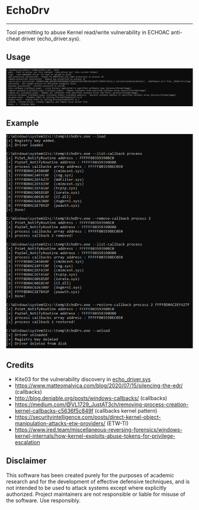 # EchoDrv

----

Tool permitting to abuse Kernel read/write vulnerability in ECHOAC anti-cheat driver (echo_driver.sys).

## Usage
![screenshot](resources/help.PNG)


## Example
![screenshot](resources/callback.PNG)


## Credits
-  Kite03 for the vulnerability discovery in [echo_driver.sys](https://ioctl.fail/echo-ac-writeup/)
- <https://www.matteomalvica.com/blog/2020/07/15/silencing-the-edr/> (callbacks)
- <http://blog.deniable.org/posts/windows-callbacks/> (callbacks)
- <https://medium.com/@VL1729_JustAT3ch/removing-process-creation-kernel-callbacks-c5636f5c849f> (callbacks kernel pattern)
- <https://securityintelligence.com/posts/direct-kernel-object-manipulation-attacks-etw-providers/> (ETW-TI)
- <https://www.ired.team/miscellaneous-reversing-forensics/windows-kernel-internals/how-kernel-exploits-abuse-tokens-for-privilege-escalation>


## Disclaimer
This software has been created purely for the purposes of academic research and for the development of effective defensive techniques, and is not intended to be used to attack systems except where explicitly authorized. Project maintainers are not responsible or liable for misuse of the software. Use responsibly.
